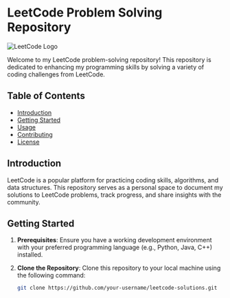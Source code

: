 # LeetCode Problem Solving Repository

![LeetCode Logo](https://leetcode.com/static/images/LeetCode_logo.png)

Welcome to my LeetCode problem-solving repository! This repository is dedicated to enhancing my programming skills by solving a variety of coding challenges from LeetCode.

## Table of Contents

- [Introduction](#introduction)
- [Getting Started](#getting-started)
- [Usage](#usage)
- [Contributing](#contributing)
- [License](#license)

## Introduction

LeetCode is a popular platform for practicing coding skills, algorithms, and data structures. This repository serves as a personal space to document my solutions to LeetCode problems, track progress, and share insights with the community.

## Getting Started

1. **Prerequisites**: Ensure you have a working development environment with your preferred programming language (e.g., Python, Java, C++) installed.

2. **Clone the Repository**: Clone this repository to your local machine using the following command:
   
   ```bash
   git clone https://github.com/your-username/leetcode-solutions.git
